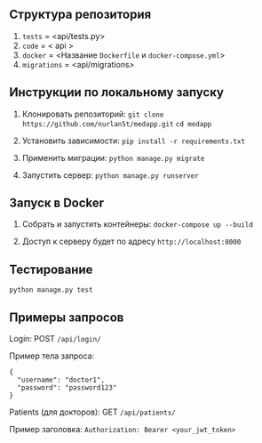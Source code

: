 
## Структура репозитория
1. `tests` = <api/tests.py>
2. `code` = < api >
3. `docker` = <Название `Dockerfile` и `docker-compose.yml`>
4. `migrations` = <api/migrations>

## Инструкции по локальному запуску
1. Клонировать репозиторий:
```git clone https://github.com/nurlan5t/medapp.git```
```cd medapp```

2. Установить зависимости:
```pip install -r requirements.txt```

3. Применить миграции:
```python manage.py migrate```

4. Запустить сервер:
```python manage.py runserver```

## Запуск в Docker
1. Собрать и запустить контейнеры:
```docker-compose up --build```

2. Доступ к серверу будет по адресу
```http://localhost:8000```

## Тестирование
```python manage.py test```

## Примеры запросов
Login:
POST ```/api/login/```

Пример тела запроса:
```
{
  "username": "doctor1",
  "password": "password123"
}
```
Patients (для докторов):
GET ```/api/patients/```

Пример заголовка:
```Authorization: Bearer <your_jwt_token>```
